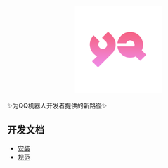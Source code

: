 
<p align='center'>
<img src='YA.png' width='200' alt='logo' aling='middle'/>
</p>
✨为QQ机器人开发者提供的新路径✨

## 开发文档


- [安装](./docs/启动文档.md)
- [规范](./docs/规范.md)
